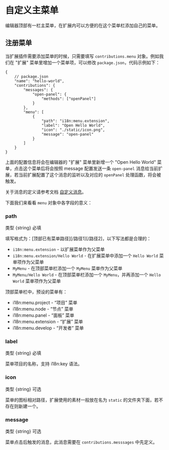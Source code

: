 # 自定义主菜单

编辑器顶部有一栏主菜单，在扩展内可以方便的在这个菜单栏添加自己的菜单。

## 注册菜单

当扩展插件需要添加菜单的时候，只需要填写 `contributions.menu` 对象。例如我们在 "扩展" 菜单里增加一个菜单项，可以修改 `package.json`，代码示例如下：

```json5
{
    // package.json
    "name": "hello-world",
    "contributions": {
        "messages": {
            "open-panel": {
                "methods": ["openPanel"]
            }
        },
        "menu": [
            {
                "path": "i18n:menu.extension",
                "label": "Open Hello World",
                "icon": "./static/icon.png",
                "message": "open-panel"
            }
        ]
    }
}
```

上面的配置信息将会在编辑器的 "扩展" 菜单里新增一个 "Open Hello World" 菜单，点击这个菜单后将会按照 message 配置发送一条 `open-panel` 消息给当前扩展，若当前扩展配置了这个消息的监听以及对应的 `openPanel` 处理函数，将会被触发。

关于消息的定义请参考文档 [自定义消息](./contributions-messages.md)。

下面我们来看看 `menu` 对象中各字段的意义：

### path

类型 {string} 必填

填写格式为：[顶部已有菜单路径][/路径1][/路径2]，以下写法都是合理的：
- `i18n:menu.extension` - 以扩展菜单作为父菜单
- `i18n:menu.extension/Hello World` - 在扩展菜单中添加一个 `Hello World` 菜单项作为父菜单
- `MyMenu` - 在顶部菜单栏添加一个 `MyMenu` 菜单作为父菜单
- `MyMenu/Hello World` - 在顶部菜单栏添加一个 `MyMenu`，并再添加一个 `Hello World` 菜单项作为父菜单

顶部菜单栏中，预设的菜单有：
- i18n:menu.project - “项目” 菜单
- i18n:menu.node - “节点” 菜单
- i18n:menu.panel - “面板” 菜单
- i18n:menu.extension - “扩展” 菜单
- i18n:menu.develop - “开发者” 菜单

### label

类型 {string} 必填

菜单项目的名称，支持 i18n:key 语法。

### icon

类型 {string} 可选

菜单的图标相对路径，扩展使用的素材一般放在名为 `static` 的文件夹下面，若不存在则新建一个。

### message

类型 {string} 可选

菜单点击后触发的消息，此消息需要在 `contributions.messsages` 中先定义。
